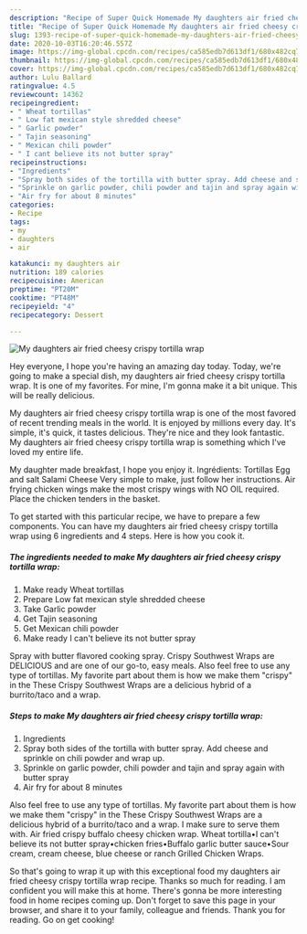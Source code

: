 ```yaml
---
description: "Recipe of Super Quick Homemade My daughters air fried cheesy crispy tortilla wrap"
title: "Recipe of Super Quick Homemade My daughters air fried cheesy crispy tortilla wrap"
slug: 1393-recipe-of-super-quick-homemade-my-daughters-air-fried-cheesy-crispy-tortilla-wrap
date: 2020-10-03T16:20:46.557Z
image: https://img-global.cpcdn.com/recipes/ca585edb7d613df1/680x482cq70/my-daughters-air-fried-cheesy-crispy-tortilla-wrap-recipe-main-photo.jpg
thumbnail: https://img-global.cpcdn.com/recipes/ca585edb7d613df1/680x482cq70/my-daughters-air-fried-cheesy-crispy-tortilla-wrap-recipe-main-photo.jpg
cover: https://img-global.cpcdn.com/recipes/ca585edb7d613df1/680x482cq70/my-daughters-air-fried-cheesy-crispy-tortilla-wrap-recipe-main-photo.jpg
author: Lulu Ballard
ratingvalue: 4.5
reviewcount: 14362
recipeingredient:
- " Wheat tortillas"
- " Low fat mexican style shredded cheese"
- " Garlic powder"
- " Tajin seasoning"
- " Mexican chili powder"
- " I cant believe its not butter spray"
recipeinstructions:
- "Ingredients"
- "Spray both sides of the tortilla with butter spray. Add cheese and sprinkle on chili powder and wrap up."
- "Sprinkle on garlic powder, chili powder and tajin and spray again with butter spray"
- "Air fry for about 8 minutes"
categories:
- Recipe
tags:
- my
- daughters
- air

katakunci: my daughters air 
nutrition: 189 calories
recipecuisine: American
preptime: "PT20M"
cooktime: "PT48M"
recipeyield: "4"
recipecategory: Dessert

---
```



![My daughters air fried cheesy crispy tortilla wrap](https://img-global.cpcdn.com/recipes/ca585edb7d613df1/680x482cq70/my-daughters-air-fried-cheesy-crispy-tortilla-wrap-recipe-main-photo.jpg)

Hey everyone, I hope you're having an amazing day today. Today, we're going to make a special dish, my daughters air fried cheesy crispy tortilla wrap. It is one of my favorites. For mine, I'm gonna make it a bit unique. This will be really delicious.

My daughters air fried cheesy crispy tortilla wrap is one of the most favored of recent trending meals in the world. It is enjoyed by millions every day. It's simple, it's quick, it tastes delicious. They're nice and they look fantastic. My daughters air fried cheesy crispy tortilla wrap is something which I've loved my entire life.

My daughter made breakfast, I hope you enjoy it. Ingrédients: Tortillas Egg and salt Salami Cheese Very simple to make, just follow her instructions. Air frying chicken wings make the most crispy wings with NO OIL required. Place the chicken tenders in the basket.


To get started with this particular recipe, we have to prepare a few components. You can have my daughters air fried cheesy crispy tortilla wrap using 6 ingredients and 4 steps. Here is how you cook it.

<!--inarticleads1-->

##### The ingredients needed to make My daughters air fried cheesy crispy tortilla wrap:

1. Make ready  Wheat tortillas
1. Prepare  Low fat mexican style shredded cheese
1. Take  Garlic powder
1. Get  Tajin seasoning
1. Get  Mexican chili powder
1. Make ready  I can&#39;t believe its not butter spray


Spray with butter flavored cooking spray. Crispy Southwest Wraps are DELICIOUS and are one of our go-to, easy meals. Also feel free to use any type of tortillas. My favorite part about them is how we make them &#34;crispy&#34; in the These Crispy Southwest Wraps are a delicious hybrid of a burrito/taco and a wrap. 

<!--inarticleads2-->

##### Steps to make My daughters air fried cheesy crispy tortilla wrap:

1. Ingredients
1. Spray both sides of the tortilla with butter spray. Add cheese and sprinkle on chili powder and wrap up.
1. Sprinkle on garlic powder, chili powder and tajin and spray again with butter spray
1. Air fry for about 8 minutes


Also feel free to use any type of tortillas. My favorite part about them is how we make them &#34;crispy&#34; in the These Crispy Southwest Wraps are a delicious hybrid of a burrito/taco and a wrap. I make sure to serve them with. Air fried crispy buffalo cheesy chicken wrap. Wheat tortilla•I can&#39;t believe its not butter spray•chicken fries•Buffalo garlic butter sauce•Sour cream, cream cheese, blue cheese or ranch Grilled Chicken Wraps. 

So that's going to wrap it up with this exceptional food my daughters air fried cheesy crispy tortilla wrap recipe. Thanks so much for reading. I am confident you will make this at home. There's gonna be more interesting food in home recipes coming up. Don't forget to save this page in your browser, and share it to your family, colleague and friends. Thank you for reading. Go on get cooking!
